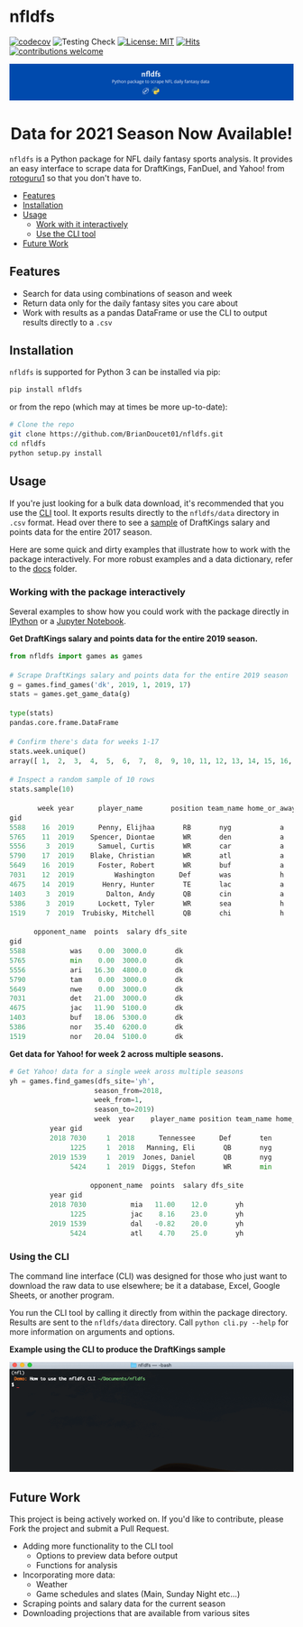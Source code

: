 # nfldfs

[![codecov](https://codecov.io/gh/BrianDoucet01/nfldfs/branch/master/graph/badge.svg)](https://codecov.io/gh/BrianDoucet01/nfldfs)
![Testing Check](https://github.com/BrianDoucet01/nfldfs/workflows/Testing%20Check/badge.svg)
[![License: MIT](https://img.shields.io/badge/License-MIT-yellow.svg)](https://opensource.org/licenses/MIT)
[![Hits](https://hits.seeyoufarm.com/api/count/incr/badge.svg?url=https%3A%2F%2Fgithub.com%2FBrian-Doucet%2Fnfldfs&count_bg=%2379C83D&title_bg=%23555555&icon=&icon_color=%2383AAD9&title=Repo+Views&edge_flat=false)](https://hits.seeyoufarm.com)
[![contributions welcome](https://img.shields.io/badge/contributions-welcome-brightgreen.svg?style=flat)](https://github.com/dwyl/esta/issues)

![](images/nfldfs_banner.png)

<h1 align="center">Data for 2021 Season Now Available!</h1>


`nfldfs` is a Python package for NFL daily fantasy sports analysis. It provides an easy interface to scrape data for DraftKings, FanDuel, and Yahoo! from [rotoguru1](http://rotoguru.net) so that you don't have to.



* [Features](https://github.com/BrianDoucet01/daily-fantasy-sports#features)
* [Installation](https://github.com/BrianDoucet01/daily-fantasy-sports#installation)
* [Usage](https://github.com/BrianDoucet01/daily-fantasy-sports#usage)
  * [Work with it interactively](https://github.com/BrianDoucet01/daily-fantasy-sports#working-with-the-package-interactively)
  * [Use the CLI tool](https://github.com/BrianDoucet01/daily-fantasy-sports#using-the-cli)
* [Future Work](https://github.com/BrianDoucet01/daily-fantasy-sports#future-work)


## Features

+ Search for data using combinations of season and week
+ Return data only for the daily fantasy sites you care about
+ Work with results as a pandas DataFrame or use the CLI to output results directly to a `.csv`


## Installation
`nfldfs` is supported for Python 3 can be installed via pip:
```bash
pip install nfldfs
```
or from the repo (which may at times be more up-to-date):

```bash
# Clone the repo
git clone https://github.com/BrianDoucet01/nfldfs.git
cd nfldfs
python setup.py install
```
## Usage

If you're just looking for a bulk data download, it's recommended that you use the [CLI](https://github.com/BrianDoucet01/daily-fantasy-sports#using-the-cli) tool. It exports results directly to the `nfldfs/data` directory in `.csv` format. Head over there to see a [sample](https://github.com/BrianDoucet01/daily-fantasy-sports/tree/master/data) of DraftKings salary and points data for the entire 2017 season.

Here are some quick and dirty examples that illustrate how to work with the package interactively. For more robust examples and a data dictionary, refer to the [docs](https://github.com/BrianDoucet01/daily-fantasy-sports/tree/master/docs) folder.

### Working with the package interactively
Several examples to show how you could work with the package directly in [IPython](https://ipython.org/) or a [Jupyter Notebook](https://jupyter.org/).

**Get DraftKings salary and points data for the entire 2019 season.**

```Python
from nfldfs import games as games

# Scrape DraftKings salary and points data for the entire 2019 season
g = games.find_games('dk', 2019, 1, 2019, 17)
stats = games.get_game_data(g)

type(stats)
pandas.core.frame.DataFrame

# Confirm there's data for weeks 1-17
stats.week.unique()
array([ 1,  2,  3,  4,  5,  6,  7,  8,  9, 10, 11, 12, 13, 14, 15, 16, 17])

# Inspect a random sample of 10 rows
stats.sample(10)

       week year      player_name       position team_name home_or_away  \
gid
5588    16  2019      Penny, Elijhaa       RB       nyg            a
5765    11  2019    Spencer, Diontae       WR       den            a
5556     3  2019      Samuel, Curtis       WR       car            a
5790    17  2019    Blake, Christian       WR       atl            a
5649    16  2019      Foster, Robert       WR       buf            a
7031    12  2019          Washington      Def       was            h
4675    14  2019       Henry, Hunter       TE       lac            a
1403     3  2019        Dalton, Andy       QB       cin            a
5386     3  2019      Lockett, Tyler       WR       sea            h
1519     7  2019  Trubisky, Mitchell       QB       chi            h

      opponent_name  points  salary dfs_site
gid
5588           was    0.00  3000.0       dk
5765           min    0.00  3000.0       dk
5556           ari   16.30  4800.0       dk
5790           tam    0.00  3000.0       dk
5649           nwe    0.00  3000.0       dk
7031           det   21.00  3000.0       dk
4675           jac   11.90  5100.0       dk
1403           buf   18.06  5300.0       dk
5386           nor   35.40  6200.0       dk
1519           nor   20.04  5100.0       dk
```


**Get data for Yahoo! for week 2 across multiple seasons.**

```python
# Get Yahoo! data for a single week aross multiple seasons
yh = games.find_games(dfs_site='yh',
                     season_from=2018,
                     week_from=1,
                     season_to=2019)
                     week  year    player_name position team_name home_or_away  \
          year gid
          2018 7030     1  2018      Tennessee      Def       ten            a
               1225     1  2018   Manning, Eli       QB       nyg            h
          2019 1539     1  2019  Jones, Daniel       QB       nyg            a
               5424     1  2019  Diggs, Stefon       WR       min            h

                    opponent_name  points  salary dfs_site
          year gid
          2018 7030           mia   11.00    12.0       yh
               1225           jac    8.16    23.0       yh
          2019 1539           dal   -0.82    20.0       yh
               5424           atl    4.70    25.0       yh
```

### Using the CLI
The command line interface (CLI) was designed for those who just want to download the raw data to use elsewhere; be it a database, Excel, Google Sheets, or another program.

You run the CLI tool by calling it directly from within the package directory. Results are sent to the `nfldfs/data` directory. Call `python cli.py --help` for more information on arguments and options.

**Example using the CLI to produce the DraftKings sample**

![CLI tool](images/cli-demo.gif)


## Future Work
This project is being actively worked on. If you'd like to contribute, please Fork the project and submit a Pull Request.

* Adding more functionality to the CLI tool
    * Options to preview data before output
    * Functions for analysis
* Incorporating more data:
    * Weather
    * Game schedules and slates (Main, Sunday Night etc...)
* Scraping  points and salary data for the current season
* Downloading projections that are available from various sites
